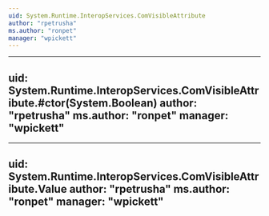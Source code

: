 ```yaml
---
uid: System.Runtime.InteropServices.ComVisibleAttribute
author: "rpetrusha"
ms.author: "ronpet"
manager: "wpickett"
---
```


---
uid: System.Runtime.InteropServices.ComVisibleAttribute.#ctor(System.Boolean)
author: "rpetrusha"
ms.author: "ronpet"
manager: "wpickett"
---

---
uid: System.Runtime.InteropServices.ComVisibleAttribute.Value
author: "rpetrusha"
ms.author: "ronpet"
manager: "wpickett"
---
